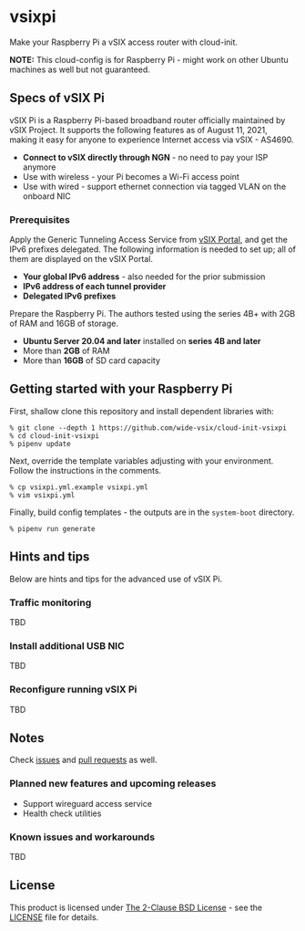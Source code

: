 # vsixpi
Make your Raspberry Pi a vSIX access router with cloud-init.

**NOTE:** This cloud-config is for Raspberry Pi - might work on other Ubuntu machines as well but not guaranteed.

## Specs of vSIX Pi
vSIX Pi is a Raspberry Pi-based broadband router officially maintained by vSIX Project. It supports the following features as of August 11, 2021, making it easy for anyone to experience Internet access via vSIX - AS4690.

- **Connect to vSIX directly through NGN** - no need to pay your ISP anymore
- Use with wireless - your Pi becomes a Wi-Fi access point
- Use with wired - support ethernet connection via tagged VLAN on the onboard NIC

### Prerequisites
Apply the Generic Tunneling Access Service from [vSIX Portal](https://portal.vsix.wide.ad.jp/), and get the IPv6 prefixes delegated. The following information is needed to set up; all of them are displayed on the vSIX Portal.

- **Your global IPv6 address** - also needed for the prior submission
- **IPv6 address of each tunnel provider**
- **Delegated IPv6 prefixes**

Prepare the Raspberry Pi. The authors tested using the series 4B+ with 2GB of RAM and 16GB of storage.

- **Ubuntu Server 20.04 and later** installed on **series 4B and later**
- More than **2GB** of RAM
- More than **16GB** of SD card capacity

## Getting started with your Raspberry Pi
First, shallow clone this repository and install dependent libraries with:

```
% git clone --depth 1 https://github.com/wide-vsix/cloud-init-vsixpi
% cd cloud-init-vsixpi
% pipenv update
```

Next, override the template variables adjusting with your environment. Follow the instructions in the comments.

```
% cp vsixpi.yml.example vsixpi.yml
% vim vsixpi.yml
```

Finally, build config templates - the outputs are in the `system-boot` directory.

```
% pipenv run generate
```

## Hints and tips
Below are hints and tips for the advanced use of vSIX Pi.

### Traffic monitoring
TBD

### Install additional USB NIC
TBD

### Reconfigure running vSIX Pi
TBD

## Notes
Check [issues](https://github.com/wide-vsix/cloud-init-vsixpi/issues) and [pull requests](https://github.com/wide-vsix/cloud-init-vsixpi/pulls) as well.

### Planned new features and upcoming releases

- Support wireguard access service
- Health check utilities

### Known issues and workarounds
TBD

## License
This product is licensed under [The 2-Clause BSD License](https://opensource.org/licenses/BSD-2-Clause) - see the [LICENSE](LICENSE) file for details.
